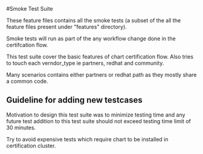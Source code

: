 #Smoke Test Suite

These feature files contains all the smoke tests (a subset of the all the feature files present under "features" directory).

Smoke tests will run as part of the any workflow change done in the certifcation flow.

This test suite cover the basic features of chart certification flow. Also tries to touch each verndor_type ie partners, redhat and community. 

Many scenarios contains either partners or redhat path as they mostly share a common code.

## Guideline for adding new testcases

Motivation to design this test suite was to minimize testing time and any future test addition to this test suite should not exceed testing time limit of 30 minutes.

Try to avoid expensive tests which require chart to be installed in certification cluster.